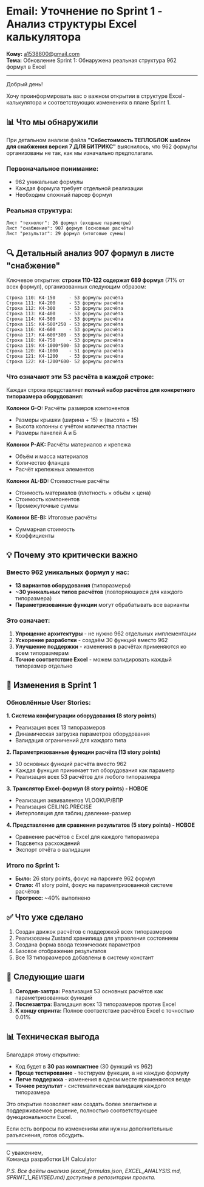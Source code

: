# Email: Уточнение по Sprint 1 - Анализ структуры Excel калькулятора

**Кому:** a1538800@gmail.com  
**Тема:** Обновление Sprint 1: Обнаружена реальная структура 962 формул в Excel

---

Добрый день!

Хочу проинформировать вас о важном открытии в структуре Excel-калькулятора и соответствующих изменениях в плане Sprint 1.

## 📊 Что мы обнаружили

При детальном анализе файла **"Себестоимость ТЕПЛОБЛОК шаблон для снабжения версия 7 ДЛЯ БИТРИКС"** выяснилось, что 962 формулы организованы не так, как мы изначально предполагали.

### Первоначальное понимание:

- 962 уникальные формулы
- Каждая формула требует отдельной реализации
- Необходим сложный парсер формул

### Реальная структура:

```
Лист "технолог": 26 формул (входные параметры)
Лист "снабжение": 907 формул (основные расчёты)
Лист "результат": 29 формул (итоговые суммы)
```

## 🔍 Детальный анализ 907 формул в листе "снабжение"

Ключевое открытие: **строки 110-122 содержат 689 формул** (71% от всех формул), организованных следующим образом:

```
Строка 110: К4-150     - 53 формулы расчёта
Строка 111: К4-200     - 53 формулы расчёта
Строка 112: К4-300     - 53 формулы расчёта
Строка 113: К4-400     - 53 формулы расчёта
Строка 114: К4-500     - 53 формулы расчёта
Строка 115: К4-500*250 - 53 формулы расчёта
Строка 116: К4-600     - 53 формулы расчёта
Строка 117: К4-600*300 - 53 формулы расчёта
Строка 118: К4-750     - 53 формулы расчёта
Строка 119: К4-1000*500- 53 формулы расчёта
Строка 120: К4-1000    - 51 формула расчёта
Строка 121: К4-1200    - 53 формулы расчёта
Строка 122: К4-1200*600- 52 формулы расчёта
```

### Что означают эти 53 расчёта в каждой строке:

Каждая строка представляет **полный набор расчётов для конкретного типоразмера оборудования**:

**Колонки G-O:** Расчёты размеров компонентов

- Размеры крышки (ширина + 15) × (высота + 15)
- Высота колонны с учётом количества пластин
- Размеры панелей А и Б

**Колонки P-AK:** Расчёты материалов и крепежа

- Объём и масса материалов
- Количество фланцев
- Расчёт крепежных элементов

**Колонки AL-BD:** Стоимостные расчёты

- Стоимость материалов (плотность × объём × цена)
- Стоимость компонентов
- Промежуточные суммы

**Колонки BE-BI:** Итоговые расчёты

- Суммарная стоимость
- Коэффициенты

## 💡 Почему это критически важно

### Вместо 962 уникальных формул у нас:

- **13 вариантов оборудования** (типоразмеры)
- **~30 уникальных типов расчётов** (повторяющихся для каждого типоразмера)
- **Параметризованные функции** могут обрабатывать все варианты

### Это означает:

1. **Упрощение архитектуры** - не нужно 962 отдельных имплементации
2. **Ускорение разработки** - создаём 30 функций вместо 962
3. **Улучшение поддержки** - изменения в расчётах применяются ко всем типоразмерам
4. **Точное соответствие Excel** - можем валидировать каждый типоразмер отдельно

## 📝 Изменения в Sprint 1

### Обновлённые User Stories:

**1. Система конфигурации оборудования (8 story points)**

- Реализация всех 13 типоразмеров
- Динамическая загрузка параметров оборудования
- Валидация ограничений для каждого типа

**2. Параметризованные функции расчёта (13 story points)**

- 30 основных функций расчёта вместо 962
- Каждая функция принимает тип оборудования как параметр
- Реализация всех 53 расчётов для любого типоразмера

**3. Транслятор Excel-формул (8 story points) - НОВОЕ**

- Реализация эквивалентов VLOOKUP/ВПР
- Реализация CEILING.PRECISE
- Интерполяция для таблиц давление-размер

**4. Представление для сравнения результатов (5 story points) - НОВОЕ**

- Сравнение расчётов с Excel для каждого типоразмера
- Подсветка расхождений
- Экспорт отчёта о валидации

### Итого по Sprint 1:

- **Было:** 26 story points, фокус на парсинге 962 формул
- **Стало:** 41 story point, фокус на параметризованной системе расчётов
- **Прогресс:** ~40% выполнено

## ✅ Что уже сделано

1. Создан движок расчётов с поддержкой всех типоразмеров
2. Реализованы Zustand хранилища для управления состоянием
3. Создана форма ввода технических параметров
4. Базовое отображение результатов
5. Все 13 типоразмеров добавлены в систему констант

## 🎯 Следующие шаги

1. **Сегодня-завтра:** Реализация 53 основных расчётов как параметризованных функций
2. **Послезавтра:** Валидация всех 13 типоразмеров против Excel
3. **К концу спринта:** Полное соответствие расчётов Excel с точностью 0.01%

## 📊 Техническая выгода

Благодаря этому открытию:

- Код будет в **30 раз компактнее** (30 функций vs 962)
- **Проще тестирование** - тестируем функции, а не каждую формулу
- **Легче поддержка** - изменения в одном месте применяются везде
- **Точнее результат** - систематическая валидация каждого типоразмера

Это открытие позволяет нам создать более элегантное и поддерживаемое решение, полностью соответствующее функциональности Excel.

Если есть вопросы по изменениям или нужны дополнительные разъяснения, готов обсудить.

---

С уважением,  
Команда разработки LH Calculator

_P.S. Все файлы анализа (excel_formulas.json, EXCEL_ANALYSIS.md, SPRINT_1_REVISED.md) доступны в репозитории проекта._
